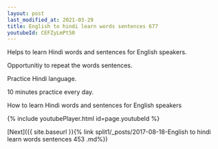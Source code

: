 ```yaml
---
layout: post
last_modified_at: 2021-03-29
title: English to hindi learn words sentences 677 
youtubeId: CEFZyLmPt50
---
```

 
 
Helps to learn Hindi words and sentences for English speakers.

Opportunitiy to repeat the words sentences. 

Practice Hindi language. 
 
10 minutes practice every day. 
 
How to learn Hindi words and sentences for English speakers 
 
{% include youtubePlayer.html id=page.youtubeId %}
 
 
[Next]({{ site.baseurl }}{% link  split1/_posts/2017-08-18-English to hindi learn words sentences 453 .md%})
 
